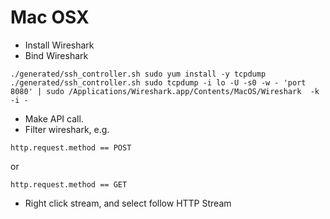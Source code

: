 # Mac OSX

- Install Wireshark
- Bind Wireshark

```
./generated/ssh_controller.sh sudo yum install -y tcpdump 
./generated/ssh_controller.sh sudo tcpdump -i lo -U -s0 -w - 'port 8080' | sudo /Applications/Wireshark.app/Contents/MacOS/Wireshark  -k -i -
```

- Make API call.
- Filter wireshark, e.g.

```
http.request.method == POST
```

or 

```
http.request.method == GET
```

- Right click stream, and select follow HTTP Stream
